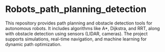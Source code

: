 # Robots_path_planning_detection
This repository provides path planning and obstacle detection tools for autonomous robots. It includes algorithms like A*, Dijkstra, and RRT, along with obstacle detection using sensors (LIDAR, cameras). The project supports simulations, real-time navigation, and machine learning for dynamic path optimization. 
